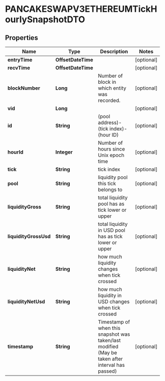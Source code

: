 

# PANCAKESWAPV3ETHEREUMTickHourlySnapshotDTO



## Properties

| Name | Type | Description | Notes |
|------------ | ------------- | ------------- | -------------|
|**entryTime** | **OffsetDateTime** |  |  [optional] |
|**recvTime** | **OffsetDateTime** |  |  [optional] |
|**blockNumber** | **Long** | Number of block in which entity was recorded. |  [optional] |
|**vid** | **Long** |  |  [optional] |
|**id** | **String** | (pool address)-(tick index)-(hour ID) |  [optional] |
|**hourId** | **Integer** | Number of hours since Unix epoch time |  [optional] |
|**tick** | **String** | tick index |  [optional] |
|**pool** | **String** | liquidity pool this tick belongs to |  [optional] |
|**liquidityGross** | **String** | total liquidity pool has as tick lower or upper |  [optional] |
|**liquidityGrossUsd** | **String** | total liquidity in USD pool has as tick lower or upper |  [optional] |
|**liquidityNet** | **String** | how much liquidity changes when tick crossed |  [optional] |
|**liquidityNetUsd** | **String** | how much liquidity in USD changes when tick crossed |  [optional] |
|**timestamp** | **String** | Timestamp of when this snapshot was taken/last modified (May be taken after interval has passed) |  [optional] |



